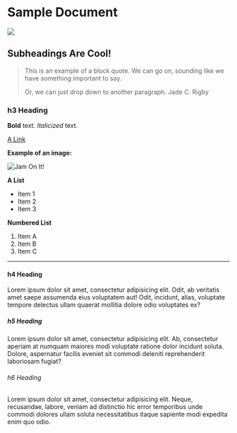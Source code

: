 Sample Document
===============

<span class="center">![](http://oi60.tinypic.com/r09pxt.jpg)</span>

Subheadings Are Cool!
---------------------

> This is an example of a block quote. We can go on, sounding like we have something important to say.
>
>Or, we can just drop down to another paragraph.
><span class="author">Jade C. Rigby</span>

### h3 Heading

**Bold** text. *Italicized* text.

[A Link](http://en.wikipedia.org/wiki/Hyperlink)

**Example of an image:** 

![Jam On It!](http://oi60.tinypic.com/vmw58w.jpg)

**A List**
- Item 1
- Item 2
- Item 3

**Numbered List**
1. Item A
2. Item B
3. Item C

---------------------------------------

#### h4 Heading

Lorem ipsum dolor sit amet, consectetur adipisicing elit. Odit, ab veritatis amet saepe assumenda eius voluptatem aut! Odit, incidunt, alias, voluptate tempore delectus ullam quaerat mollitia dolore odio voluptates ex?

##### h5 Heading

Lorem ipsum dolor sit amet, consectetur adipisicing elit. Ab, consectetur aperiam at numquam maiores modi voluptate ratione dolor incidunt soluta. Dolore, aspernatur facilis eveniet sit commodi deleniti reprehenderit laboriosam fugiat?

###### h6 Heading

Lorem ipsum dolor sit amet, consectetur adipisicing elit. Neque, recusandae, labore, veniam ad distinctio hic error temporibus unde commodi dolores ullam soluta necessitatibus itaque sapiente modi expedita enim quo odio.